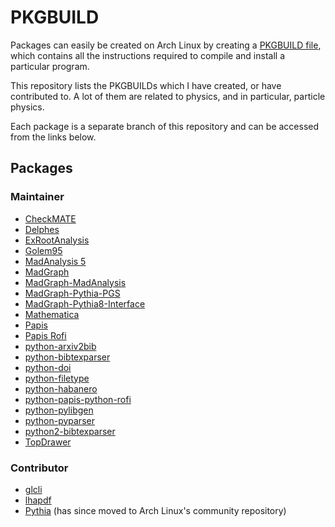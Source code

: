 # PKGBUILD

Packages can easily be created on Arch Linux by creating a [PKGBUILD
file](https://wiki.archlinux.org/index.php/PKGBUILD), which contains all the
instructions required to compile and install a particular program.

This repository lists the PKGBUILDs which I have created, or have contributed
to. A lot of them are related to physics, and in particular, particle physics.

Each package is a separate branch of this repository and can be accessed from
the links below.

## Packages

### Maintainer

- [CheckMATE](../../tree/checkmate)
- [Delphes](../../tree/delphes)
- [ExRootAnalysis](../../tree/exrootanalysis)
- [Golem95](../../tree/golem95)
- [MadAnalysis 5](../../tree/madanalysis5)
- [MadGraph](../../tree/madgraph)
- [MadGraph-MadAnalysis](../../tree/madgraph-madanalysis)
- [MadGraph-Pythia-PGS](../../tree/madgraph-pythia-pgs)
- [MadGraph-Pythia8-Interface](../../tree/madgraph-pythia8-interface)
- [Mathematica](../../tree/mathematica)
- [Papis](../../tree/papis)
- [Papis Rofi](../../tree/python-papis-rofi-git)
- [python-arxiv2bib](../../tree/python-arxiv2bib)
- [python-bibtexparser](../../tree/python-bibtexparser)
- [python-doi](../../tree/python-doi)
- [python-filetype](../../tree/python-filetype)
- [python-habanero](../../tree/python-habanero)
- [python-papis-python-rofi](../../tree/python-papis-python-rofi)
- [python-pylibgen](../../tree/python-pylibgen)
- [python-pyparser](../../tree/python-pyparser)
- [python2-bibtexparser](../../tree/python2-bibtexparser)
- [TopDrawer](../../tree/topdrawer)

### Contributor

- [glcli](../../tree/glcli)
- [lhapdf](../../tree/lhapdf)
- [Pythia](../../tree/pythia) (has since moved to Arch Linux's community
  repository)
